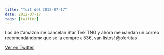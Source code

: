```yaml
---
title: "Tuit del 2012-07-17"
date: 2012-07-17
tags: [twitter]
---
```


Los de #amazon me cancelan Star Trek TNG y ahora me mandan un correo recomendándome que se la compre a 53€, van listos! @ofertitas



[Ver en Twitter](https://twitter.com/i/web/status/225378158738800641)
